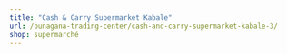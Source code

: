 ```yaml
---
title: "Cash & Carry Supermarket Kabale"
url: /bunagana-trading-center/cash-and-carry-supermarket-kabale-3/
shop: supermarché
---
```

